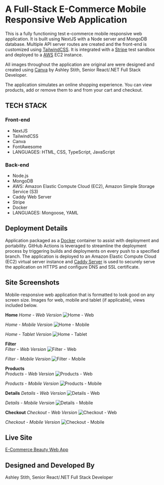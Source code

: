 # A Full-Stack E-Commerce Mobile Responsive Web Application
This is a fully functioning test e-commerce mobile responsive web application. It is built using NextJS with a Node server and MongoDB database. Multiple API server routes are created and the front-end is customized using [TailwindCSS](http://tailwindcss.com). It is integrated with a [Stripe](https://stripe.com/) test sandbox and deployed to a [AWS](https://aws.amazon.com/) EC2 instance. 

All images throughout the application are original are were designed and created using [Canva](https://www.canva.com/) by Ashley Stith, Senior React/.NET Full Stack Developer.

The application simulates an online shopping experience.  You can view products, add or remove them to and from your cart and checkout.

## TECH STACK
### Front-end
- NextJS
- TailwindCSS
- Canva
- FontAwesome
- LANGUAGES: HTML, CSS, TypeScript, JavaScript

### Back-end
- Node.js
- MongoDB
- AWS: Amazon Elastic Compute Cloud (EC2), Amazon Simple Storage Service (S3)
- Caddy Web Server
- Stripe
- Docker
- LANGUAGES: Mongoose, YAML

## Deployment Details
Application packaged as a [Docker](https://www.docker.com/) container to assist with deployment and portability.  GitHub Actions is leveraged to streamline the deployment process by triggering builds and deployments on every push to a specified branch. The application is deployed to an Amazon Elastic Compute Cloud (EC2) virtual server instance and [Caddy Server](http://https://caddyserver.com/) is used to securely serve the application on HTTPS and configure DNS and SSL certificate.  

## Site Screenshots
Mobile-responsive web application that is formatted to look good on any screen size.  Images for web, mobile and tablet (if applicable), views included below.

**Home**
*Home - Web Version*
![Home - Web](/public/screenshots/home-web-1.PNG "Home - Web Version")

*Home - Mobile Version* 
![Home - Mobile](/public/screenshots/home-mobile-1.PNG "Home - Mobile Version")

*Home - Tablet Version*
![Home - Tablet](/public/screenshots/home-tab-1.PNG "Home - Tablet Version")

**Filter**<br/>
*Filter - Web Version*
![Filter - Web](/public/screenshots/filter-web-1.PNG "Filter - Web Version")

*Filter - Mobile Version* 
![Filter - Mobile](/public/screenshots/filter-mobile-1.PNG "Filter - Mobile Version")

**Products**<br/>
*Products - Web Version*
![Products - Web](/public/screenshots/home-products-1.PNG "Products - Web Version")

*Products - Mobile Version* 
![Products - Mobile](/public/screenshots/mobile-products-1.PNG "Products - Mobile Version")

**Details**
*Details - Web Version*
![Details - Web](/public/screenshots/home-details-1.PNG "Details - Web Version")

*Details - Mobile Version* 
![Details - Mobile](/public/screenshots/mobile-details-1.PNG "Details - Mobile Version")

**Checkout**
*Checkout - Web Version*
![Checkout - Web](/public/screenshots/home-checkout-1.PNG "Checkout - Web Version")

*Checkout - Mobile Version* 
![Checkout - Mobile](/public/screenshots/mobile-checkout-1.PNG "Checkout - Mobile Version")

## Live Site
[E-Commerce Beauty Web App](https://ecommerce-beauty.atozionwebdesign.com/)

## Designed and Developed By
Ashley Stith, Senior React/.NET Full Stack Developer
